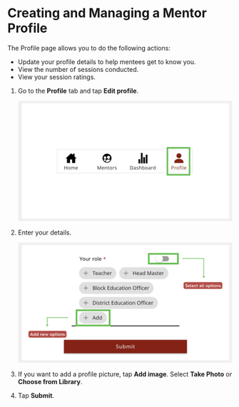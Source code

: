 # Creating and Managing a Mentor Profile

The Profile page allows you to do the following actions:

* Update your profile details to help mentees get to know you.
* View the number of sessions conducted. 
* View your session ratings.

1.  Go to the **Profile** tab and tap **Edit profile**.

    ![profile icon](media/profile-icon.png)

2.  Enter your details.

    ![profile details page](media/creatingprofile.png)

3.  If you want to add a profile picture, tap **Add image**. Select **Take Photo** or **Choose from Library**.

4.  Tap **Submit**.